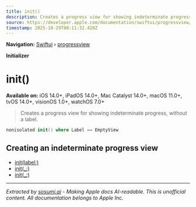 ```yaml
---
title: init()
description: Creates a progress view for showing indeterminate progress, without a label.
source: https://developer.apple.com/documentation/swiftui/progressview/init()
timestamp: 2025-10-29T00:11:32.420Z
---
```


**Navigation:** [Swiftui](/documentation/swiftui) › [progressview](/documentation/swiftui/progressview)

**Initializer**

# init()

**Available on:** iOS 14.0+, iPadOS 14.0+, Mac Catalyst 14.0+, macOS 11.0+, tvOS 14.0+, visionOS 1.0+, watchOS 7.0+

> Creates a progress view for showing indeterminate progress, without a label.

```swift
nonisolated init() where Label == EmptyView
```

## Creating an indeterminate progress view

- [init(label:)](/documentation/swiftui/progressview/init(label:))
- [init(_:)](/documentation/swiftui/progressview/init(_:)-6k5se)
- [init(_:)](/documentation/swiftui/progressview/init(_:)-3q5nf)

---

*Extracted by [sosumi.ai](https://sosumi.ai) - Making Apple docs AI-readable.*
*This is unofficial content. All documentation belongs to Apple Inc.*
